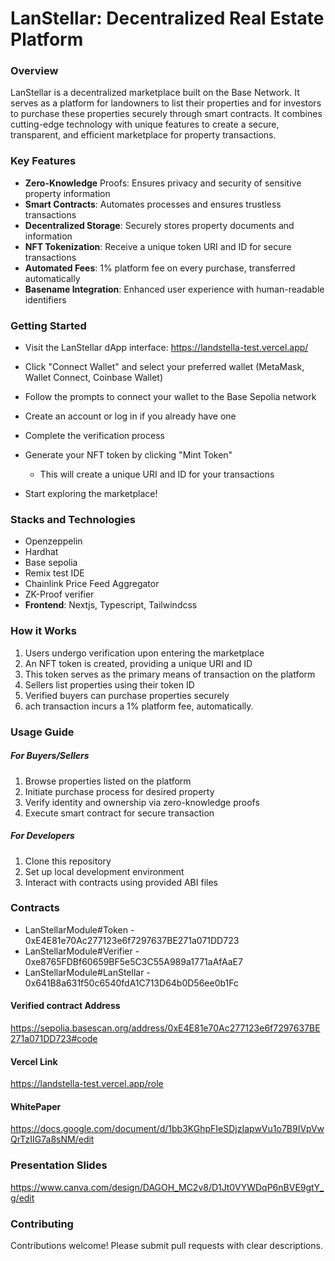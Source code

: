 # LanStellar: Decentralized Real Estate Platform
### Overview
LanStellar is a decentralized marketplace built on the Base Network. 
It serves as a platform for landowners to list their properties and 
for investors to purchase these properties securely through smart contracts.
It combines cutting-edge technology with unique features to create a secure, 
transparent, and efficient marketplace for property transactions.

### Key Features
- **Zero-Knowledge** Proofs: Ensures privacy and security of sensitive property information 
- **Smart Contracts**: Automates processes and ensures trustless transactions 
- **Decentralized Storage**: Securely stores property documents and information 
- **NFT Tokenization**: Receive a unique token URI and ID for secure transactions
- **Automated Fees**: 1% platform fee on every purchase, transferred automatically
- **Basename Integration**: Enhanced user experience with human-readable identifiers

### Getting Started

- Visit the LanStellar dApp interface: https://landstella-test.vercel.app/

- Click "Connect Wallet" and select your preferred wallet (MetaMask, Wallet Connect, Coinbase Wallet)

- Follow the prompts to connect your wallet to the Base Sepolia network

- Create an account or log in if you already have one

- Complete the verification process

- Generate your NFT token by clicking "Mint Token"
    - This will create a unique URI and ID for your transactions

- Start exploring the marketplace!


### Stacks and Technologies
- Openzeppelin
- Hardhat
- Base sepolia 
- Remix test IDE
- Chainlink Price Feed Aggregator
- ZK-Proof verifier
- **Frontend**: Nextjs, Typescript, Tailwindcss   

### How it Works

1. Users undergo verification upon entering the marketplace
2. An NFT token is created, providing a unique URI and ID
3. This token serves as the primary means of transaction on the   platform
4. Sellers list properties using their token ID
5. Verified buyers can purchase properties securely
6. ach transaction incurs a 1% platform fee, automatically.


### Usage Guide
##### For Buyers/Sellers
1. Browse properties listed on the platform 
2. Initiate purchase process for desired property 
3. Verify identity and ownership via zero-knowledge proofs 
4. Execute smart contract for secure transaction 

##### For Developers
1. Clone this repository 
2. Set up local development environment 
3. Interact with contracts using provided ABI files 

### Contracts

- LanStellarModule#Token - 0xE4E81e70Ac277123e6f7297637BE271a071DD723
- LanStellarModule#Verifier - 0xe8765FDBf60659BF5e5C3C55A989a1771aAfAaE7
- LanStellarModule#LanStellar - 0x641B8a631f50c6540fdA1C713D64b0D56ee0b1Fc

#### Verified contract Address
https://sepolia.basescan.org/address/0xE4E81e70Ac277123e6f7297637BE271a071DD723#code

#### Vercel Link
https://landstella-test.vercel.app/role


#### WhitePaper
https://docs.google.com/document/d/1bb3KGhpFIeSDjzIapwVu1o7B9IVpVwQrTzIIG7a8sNM/edit  


### Presentation Slides
https://www.canva.com/design/DAGOH_MC2v8/D1Jt0VYWDqP6nBVE9gtY_g/edit

### Contributing
Contributions welcome! Please submit pull requests with clear descriptions.
